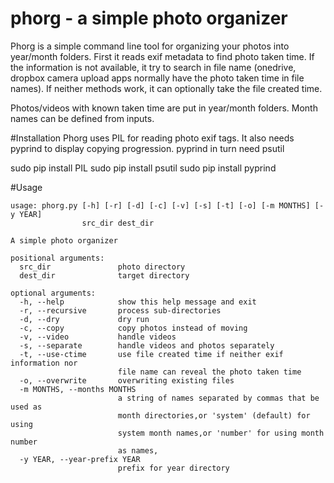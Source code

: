 # phorg - a simple photo organizer

Phorg is a simple command line tool for organizing your photos into year/month folders.
First it reads exif metadata to find photo taken time. If the information is not available, it try to search in file name (onedrive, dropbox camera upload apps normally have the photo taken time in file names). If neither methods work, it can optionally take the file created time.

Photos/videos with known taken time are put in year/month folders. Month names can be defined from inputs.

#Installation
Phorg uses PIL for reading photo exif tags.
It also needs pyprind to display copying progression. pyprind in turn need psutil

   sudo pip install PIL
   sudo pip install psutil
   sudo pip install pyprind

#Usage

    usage: phorg.py [-h] [-r] [-d] [-c] [-v] [-s] [-t] [-o] [-m MONTHS] [-y YEAR]
                    src_dir dest_dir

    A simple photo organizer

    positional arguments:
      src_dir               photo directory
      dest_dir              target directory

    optional arguments:
      -h, --help            show this help message and exit
      -r, --recursive       process sub-directories
      -d, --dry             dry run
      -c, --copy            copy photos instead of moving
      -v, --video           handle videos
      -s, --separate        handle videos and photos separately
      -t, --use-ctime       use file created time if neither exif information nor
                            file name can reveal the photo taken time
      -o, --overwrite       overwriting existing files
      -m MONTHS, --months MONTHS
                            a string of names separated by commas that be used as
                            month directories,or 'system' (default) for using
                            system month names,or 'number' for using month number
                            as names,
      -y YEAR, --year-prefix YEAR
                            prefix for year directory
